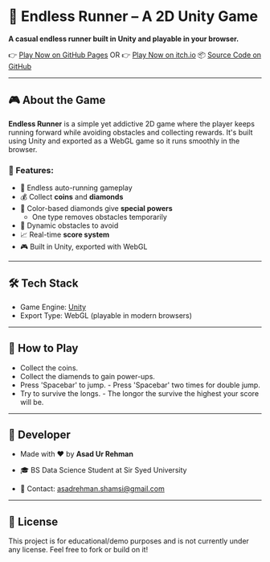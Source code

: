 # 🏃 Endless Runner – A 2D Unity Game

**A casual endless runner built in Unity and playable in your browser.**

👉 [Play Now on GitHub Pages](https://github.com/Asad-Ur-R/Endless-Runner-Game) OR
👉 [Play Now on itch.io](https://asad02.itch.io/endless-runner)
📦 [Source Code on GitHub](https://github.com/yourusername/unity-endless-runner)

---

## 🎮 About the Game

**Endless Runner** is a simple yet addictive 2D game where the player keeps running forward while avoiding obstacles and collecting rewards. It's built using Unity and exported as a WebGL game so it runs smoothly in the browser.

### 🌟 Features:
- 🚀 Endless auto-running gameplay
- 💰 Collect **coins** and **diamonds**
- 💎 Color-based diamonds give **special powers**
  - One type removes obstacles temporarily
- 🧱 Dynamic obstacles to avoid
- 📈 Real-time **score system**
- 🎮 Built in Unity, exported with WebGL

---

## 🛠 Tech Stack

- Game Engine: [Unity](https://unity.com/)
- Export Type: WebGL (playable in modern browsers)

---

## 🚀 How to Play

- Collect the coins.
- Collect the diamends to gain power-ups.
- Press 'Spacebar' to jump. - Press 'Spacebar' two times for double jump.
- Try to survive the longs. - The longor the survive the highest your score will be.

---

## 👤 Developer

- Made with ❤️ by **Asad Ur Rehman**
- 🎓 BS Data Science Student at Sir Syed University
  
- 📧 Contact: asadrehman.shamsi@gmail.com
  
---

## 📄 License

This project is for educational/demo purposes and is not currently under any license. Feel free to fork or build on it!
